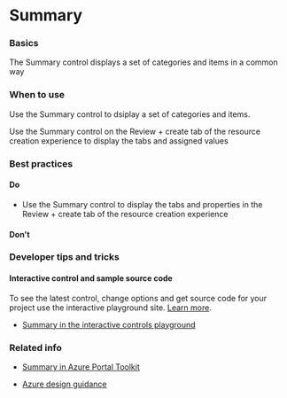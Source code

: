 ﻿# Summary

 
<a name="basics"></a>
### Basics
The Summary control displays a set of categories and items in a common way


<!-- TODO get an IMAGE to embed here -->

<!-- TODO get an SAMPLE CODE to embed here -->

 
<a name="when-to-use"></a>
### When to use
Use the Summary control to dsiplay a set of categories and items.

Use the Summary control on the Review + create tab of the resource creation experience to display the tabs and assigned values


 
<a name="best-practices"></a>
### Best practices

<a name="best-practices-do"></a>
#### Do

* Use the Summary control to display the tabs and properties in the Review + create tab of the resource creation experience

<a name="best-practices-don-t"></a>
#### Don&#39;t

<!-- TODO need Don'ts -->



 
<a name="developer-tips-and-tricks"></a>
### Developer tips and tricks



<a name="developer-tips-and-tricks-interactive-control-and-sample-source-code"></a>
#### Interactive control and sample source code
To see the latest control, change options and get source code for your project use the interactive playground site.  [Learn more](./top-extensions-controls-playground.md).

*  <a href="https://ms.portal.azure.com/?Microsoft_Azure_Playground=true#blade/Microsoft_Azure_Playground/ControlsIndexBlade/Summary_create_Playground" target="_blank">Summary in the interactive controls playground</a>

 


 
<a name="related-info"></a>
### Related info

* <a href="https://www.figma.com/file/Bwn8rmUOYtnPRwA3JoQTBn/Azure-Portal-Toolkit?node-id=8180%3A347946" target="_blank">Summary in Azure Portal Toolkit</a>


* [Azure design guidance](http://aka.ms/portalfx/design)


